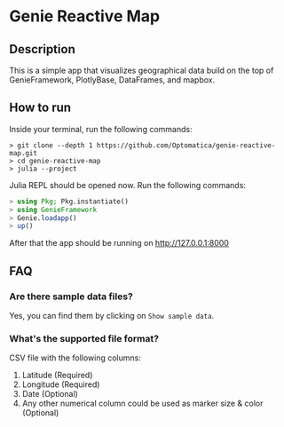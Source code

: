 # Genie Reactive Map
## Description
This is a simple app that visualizes geographical data build on the top of GenieFramework, PlotlyBase, DataFrames, and mapbox.

## How to run
Inside your terminal, run the following commands:
```console
> git clone --depth 1 https://github.com/Optomatica/genie-reactive-map.git
> cd genie-reactive-map
> julia --project

```
Julia REPL should be opened now. Run the following commands:
```julia
> using Pkg; Pkg.instantiate()
> using GenieFramework
> Genie.loadapp()
> up()

```
After that the app should be running on http://127.0.0.1:8000
## FAQ
### Are there sample data files?
Yes, you can find them by clicking on `Show sample data`.
### What's the supported file format?
CSV file with the following columns:
1. Latitude (Required)
2. Longitude (Required)
3. Date (Optional)
4. Any other numerical column could be used as marker size & color (Optional)

